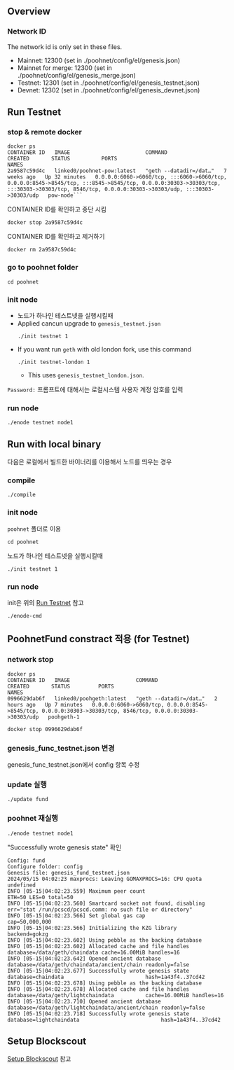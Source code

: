 ## Overview
### Network ID
The network id is only set in these files.
- Mainnet: 12300 (set in ./poohnet/config/el/genesis.json)
- Mainnet for merge: 12300 (set in ./poohnet/config/el/genesis_merge.json)
- Testnet: 12301 (set in ./poohnet/config/el/genesis_testnet.json)
- Devnet: 12302 (set in ./poohnet/config/el/genesis_devnet.json)

## Run Testnet

### stop & remote docker
```
docker ps
CONTAINER ID   IMAGE                        COMMAND                  CREATED       STATUS          PORTS                                                                                                                                                                                          NAMES
2a9587c59d4c   linked0/poohnet-pow:latest   "geth --datadir=/dat…"   7 weeks ago   Up 32 minutes   0.0.0.0:6060->6060/tcp, :::6060->6060/tcp, 0.0.0.0:8545->8545/tcp, :::8545->8545/tcp, 0.0.0.0:30303->30303/tcp, :::30303->30303/tcp, 8546/tcp, 0.0.0.0:30303->30303/udp, :::30303->30303/udp   pow-node```
```

CONTAINER ID를 확인하고 중단 시킴
```
docker stop 2a9587c59d4c
```

CONTAINER ID를 확인하고 제거하기 
```
docker rm 2a9587c59d4c
```

### go to poohnet folder
```
cd poohnet
```

### init node
- 노드가 하나인 테스트넷을 실행시킬때
- Applied cancun upgrade to `genesis_testnet.json`
    ```
    ./init testnet 1
    ```
- If you want run `geth` with old london fork, use this command
    ```
    ./init testnet-london 1
    ```
    - This uses `genesis_testnet_london.json`.
 
`Password:` 프롬프트에 대해서는 로컬시스템 사용자 계정 암호를 입력

### run node
```
./enode testnet node1
```

## Run with local binary
다음은 로컬에서 빌드한 바이너리를 이용해서 노드를 띄우는 경우

### compile
```
./compile
```

### init node
`poohnet` 폴더로 이용
```
cd poohnet
```
노드가 하나인 테스트넷을 실행시킬때
```
./init testnet 1
```

### run node
init은 위의 [Run Testnet](#run-testnet) 참고
```
./enode-cmd
```

## PoohnetFund constract 적용 (for Testnet)
### network stop
```
docker ps
CONTAINER ID   IMAGE                     COMMAND                  CREATED       STATUS         PORTS                                                                                                          NAMES
0996629dab6f   linked0/poohgeth:latest   "geth --datadir=/dat…"   2 hours ago   Up 7 minutes   0.0.0.0:6060->6060/tcp, 0.0.0.0:8545->8545/tcp, 0.0.0.0:30303->30303/tcp, 8546/tcp, 0.0.0.0:30303->30303/udp   poohgeth-1

docker stop 0996629dab6f
```

### genesis_func_testnet.json 변경
genesis_func_testnet.json에서 config 항목 수정

### update 실행
```
./update fund

```

### poohnet 재실행
```
./enode testnet node1
```
"Successfully wrote genesis state" 확인
```
Config: fund
Configure folder: config
Genesis file: genesis_fund_testnet.json
2024/05/15 04:02:23 maxprocs: Leaving GOMAXPROCS=16: CPU quota undefined
INFO [05-15|04:02:23.559] Maximum peer count                       ETH=50 LES=0 total=50
INFO [05-15|04:02:23.560] Smartcard socket not found, disabling    err="stat /run/pcscd/pcscd.comm: no such file or directory"
INFO [05-15|04:02:23.566] Set global gas cap                       cap=50,000,000
INFO [05-15|04:02:23.566] Initializing the KZG library             backend=gokzg
INFO [05-15|04:02:23.602] Using pebble as the backing database 
INFO [05-15|04:02:23.602] Allocated cache and file handles         database=/data/geth/chaindata cache=16.00MiB handles=16
INFO [05-15|04:02:23.642] Opened ancient database                  database=/data/geth/chaindata/ancient/chain readonly=false
INFO [05-15|04:02:23.677] Successfully wrote genesis state         database=chaindata                          hash=1a43f4..37cd42
INFO [05-15|04:02:23.678] Using pebble as the backing database 
INFO [05-15|04:02:23.678] Allocated cache and file handles         database=/data/geth/lightchaindata          cache=16.00MiB handles=16
INFO [05-15|04:02:23.710] Opened ancient database                  database=/data/geth/lightchaindata/ancient/chain readonly=false
INFO [05-15|04:02:23.718] Successfully wrote genesis state         database=lightchaindata                          hash=1a43f4..37cd42
```

## Setup Blockscout
[Setup Blockscout](./docs/setup-blockscout.md) 참고